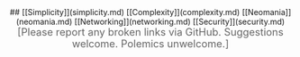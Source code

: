 <div style="text-align:center">
## [[Simplicity]](simplicity.md) [[Complexity]](complexity.md) [[Neomania]](neomania.md) [[Networking]](networking.md) [[Security]](security.md)
</div>

<div style="text-align:center; color:#666666; font-size:18px">
[Please report any broken links via GitHub. Suggestions welcome. Polemics unwelcome.]
</div>
